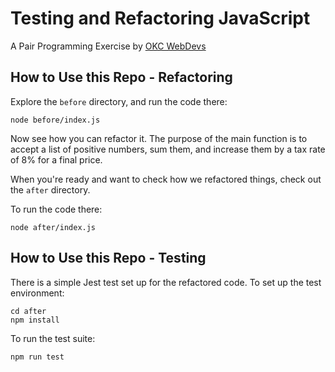 Testing and Refactoring JavaScript
===

A Pair Programming Exercise by [OKC WebDevs](https://okcweb.dev)

## How to Use this Repo - Refactoring

Explore the `before` directory, and run the code there:
```
node before/index.js
```

Now see how you can refactor it. The purpose of the main function is to
accept a list of positive numbers, sum them, and increase them by a tax rate of
8% for a final price.

When you're ready and want to check how we refactored things, check out the
`after` directory.

To run the code there:
```
node after/index.js
```

## How to Use this Repo - Testing

There is a simple Jest test set up for the refactored code. To set up the test
environment:
```
cd after
npm install
```


To run the test suite:

```
npm run test
```
